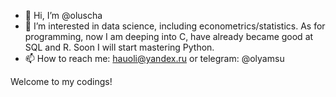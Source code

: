 - 👋 Hi, I’m @oluscha
- 👀 I’m interested in data science, including econometrics/statistics. As for programming, now I am deeping into C, have already became good at SQL and R. Soon I will start mastering Python.
- 📫 How to reach me: hauoli@yandex.ru or telegram: @olyamsu

Welcome to my codings!
